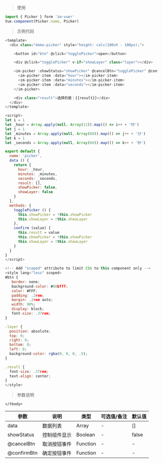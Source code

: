 > 使用

```js
import { Picker } form 'im-vuer'
Vue.component(Picker.name, Picker)
```

> 示例代码

```js
<template>
  <div class="demo-picker" style="height: calc(100vh - 100px);">

    <button id="btn" @click="togglePicker">open</button>

    <div @click="togglePicker" v-if="showLayer" class="layer"></div>

    <im-picker :showStatus="showPicker" @cancelBtn="togglePicker" @confirmBtn="confirm">
      <im-picker-item :data="hour"></im-picker-item>
      <im-picker-item :data="minutes"></im-picker-item>
      <im-picker-item :data="seconds"></im-picker-item>
    </im-picker>

    <div class="result">选择的是：{{result}}</div>
  </div>
</template>

<script>
let i = 1
let _hour = Array.apply(null, Array(12)).map(() => i++ + '时')
let j = 1
let _minutes = Array.apply(null, Array(60)).map(() => j++ + '分')
let k = 1
let _seconds = Array.apply(null, Array(60)).map(() => k++ + '秒')

export default {
  name: 'picker',
  data () {
    return {
      hour: _hour,
      minutes: _minutes,
      seconds: _seconds,
      result: [],
      showPicker: false,
      showLayer: false
    }
  },
  methods: {
    togglePicker () {
      this.showPicker = !this.showPicker
      this.showLayer = !this.showLayer
    },
    confirm (value) {
      this.result = value
      this.showPicker = !this.showPicker
      this.showLayer = !this.showLayer
    }
  }
}
</script>

<!-- Add "scoped" attribute to limit CSS to this component only -->
<style lang="less" scoped>
#btn {
   border: none;
   background-color: #00bfff;
   color: #FFF;
   padding: .2rem;
   margin: .2rem auto;
   width: 90%;
   display: block;
   font-size: .37rem;
}

.layer {
  position: absolute;
  top: 0;
  right: 0;
  bottom: 0;
  left: 0;
  background-color: rgba(0, 0, 0, .5);
}

.result {
  font-size: .37rem;
  text-align: center;
}
</style>

```
> 参数说明
<div>
  <table>
    <thead>
      <tr>
        <th>参数</th> 
        <th>说明</th> 
        <th>类型</th> 
        <th>可选值/备注</th> 
        <th>默认值</th>
      </tr>
    </thead> 
    <tbody>
      <tr>
        <td>data</td> 
        <td>数据列表</td> 
        <td>Array</td> 
        <td>-</td> 
        <td>[]</td>
      </tr>
      <tr>
        <td>showStatus</td> 
        <td>控制组件显示</td> 
        <td>Boolean</td> 
        <td>-</td> 
        <td>false</td>
      </tr>
      <tr>
        <td>@cancelBtn</td> 
        <td>取消按钮事件</td> 
        <td>Function</td> 
        <td>-</td> 
        <td>-</td>
      </tr>
      <tr>
        <td>@confirmBtn</td> 
        <td>确定按钮事件</td> 
        <td>Function</td> 
        <td>-</td> 
        <td>-</td>
      </tr>
      
    </tbody>
  </table>
</div>